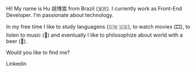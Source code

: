 Hi! My name is Hu 胡博嵩 from Brazil (🇧🇷). I currently work as Front-End Developer. I'm passionate about technology.

In my free time I like to study languagens (🇨🇳 🇺🇸), to watch movies (🎞️), to listen to music (🎵) and eventually I like to philosophize about world with a beer (🍺).

Would you like to find me?

Linkedin
